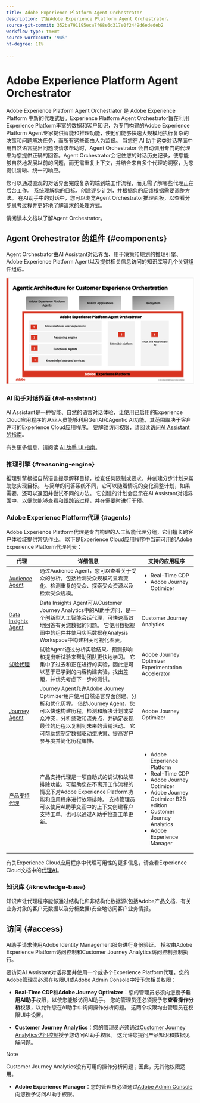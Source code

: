 ```yaml
---
title: Adobe Experience Platform Agent Orchestrator
description: 了解Adobe Experience Platform Agent Orchestrator。
source-git-commit: 352ba791195eca7f68e6d317e0f2449d6ededeb2
workflow-type: tm+mt
source-wordcount: '945'
ht-degree: 11%

---
```


# Adobe Experience Platform Agent Orchestrator

Adobe Experience Platform Agent Orchestrator 是 Adobe Experience Platform 中新的代理式层。Experience Platform Agent Orchestrator旨在利用Experience Platform丰富的数据和客户知识，为专门构建的Adobe Experience Platform Agent专家提供智能和推理功能，使他们能够快速大规模地执行复杂的决策和问题解决任务，而所有这些都由人为监督。 当您在 AI 助手这类对话界面中用自然语言提出问题或请求帮助时，Agent Orchestrator 会自动调用专门的代理来为您提供正确的回答。Agent Orchestrator会记住您的对话历史记录，使您能够自然地发展以前的问题，而无需重复上下文，并结合来自多个代理的洞察，为您提供清晰、统一的响应。

您可以通过直观的对话界面完成复杂的端到端工作流程，而无需了解哪些代理正在后台工作。 系统理解您的目标，创建逐步计划，并根据您的反馈根据需要调整方法。 在AI助手中的对话中，您可以浏览Agent Orchestrator推理面板，以查看分步思考过程并更好地了解请求的处理方式。

请阅读本文档以了解Agent Orchestrator。

## Agent Orchestrator 的组件 {#components}

Agent Orchestrator由AI Assistant对话界面、用于决策和规划的推理引擎、Adobe Experience Platform Agent以及提供相关信息访问的知识库等几个关键组件组成。

![Agent Orchestrator的营销架构。](./images/agent-orchestrator/agentic-architecture.png)

### AI 助手对话界面 {#ai-assistant}

AI Assistant是一种智能、自然的语言对话体验，让使用已启用的Experience Cloud应用程序的从业人员能够利用GenAI和Agentic AI功能，其范围取决于客户许可的Experience Cloud应用程序。 要解锁访问权限，请阅读[访问AI Assistant的指南](https://experienceleague.adobe.com/en/docs/experience-platform/ai-assistant/access)。

有关更多信息，请阅读 [AI 助手 UI 指南](../ai-assistant/ai-assistant-ui.md)。

### 推理引擎 {#reasoning-engine}

推理引擎根据自然语言提示解释目标，检查任何限制或要求，并创建分步计划来帮助您实现目标。 与简单的问答系统不同，它可以随着情况的变化调整计划，如果需要，还可以返回并尝试不同的方法。 它创建的计划会显示在AI Assistant对话界面中，以便您能够查看和跟踪该过程，并在需要时进行干预。

### Adobe Experience Platform代理 {#agents}

Adobe Experience Platform代理是专门构建的人工智能代理分组，它们擅长跨客户体验域提供常见作业。 以下是Experience Cloud应用程序中当前可用的Adobe Experience Platform代理列表：

| 代理 | 详细信息 | 支持的应用程序 |
| --- | --- | --- |
| [Audience Agent](audience.md) | 通过Audience Agent，您可以查看关于受众的分析，包括检测受众规模的显着变化、检测重复的受众、探索受众资源以及检索受众规模。 | <ul><li>Real-Time CDP</li><li>Adobe Journey Optimizer</li></ul> |
| [Data Insights Agent](https://experienceleague.adobe.com/en/docs/analytics-platform/using/cja-overview/cja-b2c-overview/data-analysis-ai) | Data Insights Agent可从Customer Journey Analytics中的AI助手访问，是一个创新型人工智能会话代理，可快速高效地回答有关您数据的问题。 它使用数据视图中的组件并使用实际数据在Analysis Workspace中构建相关可视化图表。 | Customer Journey Analytics |
| [试验代理](./agent-experiment.md) | 试验Agent通过分析实验结果、预测影响和提出新试验来帮助团队更快地学习。 它集中了过去和正在进行的实验，因此您可以基于已学到的内容构建实验，找出差距，并优先考虑下一步的测试。 | Adobe Journey Optimizer Experimentation Accelerator |
| [Journey Agent](./ajo-agent-analyze.md) | Journey Agent允许Adobe Journey Optimizer用户使用自然语言界面创建、分析和优化历程。 借助Journey Agent，您可以快速构建历程，检测和解决计划或受众冲突，分析绩效和流失点，并确定表现最佳的历程以复制到未来的营销活动。 它可帮助您制定数据驱动型决策、提高客户参与度并简化历程编排。 | Adobe Journey Optimizer |
| [产品支持代理](https://experienceleague.adobe.com/en/docs/experience-platform/ai-assistant/new-features/customer-support) | 产品支持代理是一项自助式的调试和故障排除功能，可帮助您在不离开工作流程的情况下对Adobe Experience Platform功能和应用程序进行故障排除。 支持管理员可以使用AI助手交互中的上下文创建客户支持工单，也可以通过AI助手检查工单更新。 | <ul><li>Adobe Experience Platform</li><li>Real-Time CDP</li><li>Adobe Journey Optimizer</li><li>Adobe Journey Optimizer B2B edition</li><li>Customer Journey Analytics</li><li>Adobe Experience Manager</li></ul> |

有关Experience Cloud应用程序中代理可用性的更多信息，请查看Experience Cloud文档中的[代理AI](https://experienceleague.adobe.com/zh-hans/docs/core-services/interface/features/agentic-ai)。

### 知识库 {#knowledge-base}

知识库让代理程序能够通过结构化和非结构化数据源(包括Adobe产品文档、有关业务对象的客户元数据以及分析数据)安全地访问客户业务情报。

## 访问 {#access}

AI助手请求使用Adobe Identity Management服务进行身份验证。 授权由Adobe Experience Platform访问控制和Customer Journey Analytics访问控制强制执行。

要访问AI Assistant对话界面并使用一个或多个Experience Platform代理，您的Adobe管理员必须在权限UI或Adobe Admin Console中授予您相关权限：

* **Real-Time CDP**&#x200B;和&#x200B;**Adobe Journey Optimizer**：您的管理员必须向您授予&#x200B;**启用AI助手**&#x200B;权限，以使您能够访问AI助手。 您的管理员还必须授予您&#x200B;**查看操作分析**&#x200B;权限，以允许您在AI助手中询问操作分析问题。 这两个权限均由管理员在权限UI中设置。

* **Customer Journey Analytics**：您的管理员必须通过[Customer Journey Analytics访问控制](https://experienceleague.adobe.com/en/docs/analytics-platform/using/technotes/access-control)授予您访问AI助手权限。 这允许您提问产品知识和数据见解问题。

>[!NOTE]
>
>Customer Journey Analytics没有可用的操作分析问题；因此，无其他权限适用。

* **Adobe Experience Manager**：您的管理员必须通过[Adobe Admin Console](https://helpx.adobe.com/enterprise/using/admin-console.html)向您授予访问AI助手权限。

